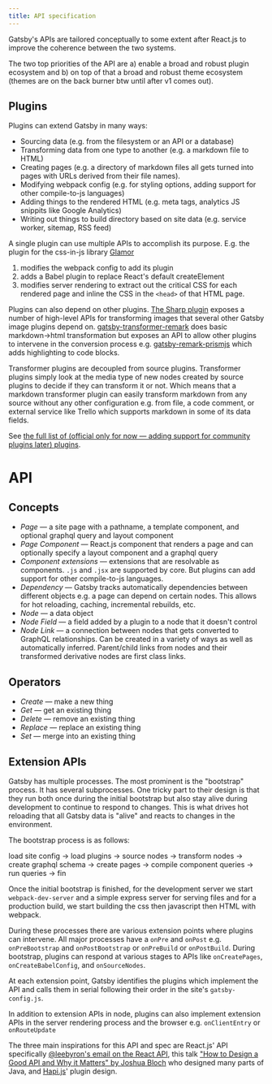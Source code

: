 ```yaml
---
title: API specification
---
```


Gatsby's APIs are tailored conceptually to some extent after React.js to improve
the coherence between the two systems.

The two top priorities of the API are a) enable a broad and robust plugin
ecosystem and b) on top of that a broad and robust theme ecosystem (themes
are on the back burner btw until after v1 comes out).

## Plugins

Plugins can extend Gatsby in many ways:

* Sourcing data (e.g. from the filesystem or an API or a database)
* Transforming data from one type to another (e.g. a markdown file to HTML)
* Creating pages (e.g. a directory of markdown files all gets turned into pages with URLs derived from their file names).
* Modifying webpack config (e.g. for styling options, adding support for other compile-to-js languages)
* Adding things to the rendered HTML (e.g. meta tags, analytics JS snippits like Google Analytics)
* Writing out things to build directory based on site data (e.g. service worker, sitemap, RSS feed)

A single plugin can use multiple APIs to accomplish its purpose. E.g. the
plugin for the css-in-js library [Glamor
](/packages/gatsby-plugin-glamor/)

1. modifies the webpack config to add its plugin
2. adds a Babel plugin to replace React's default createElement
3. modifies server rendering to extract
out the critical CSS for each rendered page and inline the CSS in the
`<head>` of that HTML page.

Plugins can also depend on other plugins.
[The Sharp plugin](/packages/gatsby-plugin-sharp/)
exposes a number of high-level APIs for transforming images that several
other Gatsby image plugins depend on.
[gatsby-transformer-remark](/packages/gatsby-transformer-remark/)
does basic markdown->html transformation but exposes an API to allow other
plugins to intervene in the conversion process e.g.
[gatsby-remark-prismjs](/packages/gatsby-remark-prismjs/)
which adds highlighting to code blocks.

Transformer plugins are decoupled from source plugins. Transformer plugins
simply look at the media type of new nodes created by source plugins to
decide if they can transform it or not. Which means that a markdown
transformer plugin can easily transform markdown from any source without any
other configuration e.g. from file, a code comment, or external service like
Trello which supports markdown in some of its data fields.

See [the full list of (official only for now — adding support for community
plugins later) plugins](/docs/plugins/). 

# API

## Concepts


* *Page* — a site page with a pathname, a template component, and optional graphql query and layout component
* *Page Component* — React.js component that renders a page and can optionally specify a layout component and a graphql query
* *Component extensions* — extensions that are resolvable as components. `.js` and `.jsx` are supported by core. But plugins can add support for other compile-to-js languages.
* *Dependency* — Gatsby tracks automatically dependencies between different objects e.g. a page can depend on certain nodes. This allows for hot reloading, caching, incremental rebuilds, etc.
* *Node* — a data object
* *Node Field* — a field added by a plugin to a node that it doesn't control
* *Node Link* — a connection between nodes that gets converted to GraphQL relationships. Can be created in a variety of ways as well as automatically inferred. Parent/child links from nodes and their transformed derivative nodes are first class links.

## Operators

* *Create* — make a new thing
* *Get* — get an existing thing
* *Delete* — remove an existing thing
* *Replace* — replace an existing thing
* *Set* — merge into an existing thing

## Extension APIs

Gatsby has multiple processes. The most prominent is the "bootstrap" process.
It has several subprocesses. One tricky part to their design is that they run
both once during the initial bootstrap but also stay alive during development
to continue to respond to changes. This is what drives hot reloading that all
Gatsby data is "alive" and reacts to changes in the environment.

The bootstrap process is as follows:

load site config -> load plugins -> source nodes -> transform nodes -> create
graphql schema -> create pages -> compile component queries -> run queries ->
fin

Once the initial bootstrap is finished, for the development server we start
`webpack-dev-server` and a simple express server for serving files and for a
production build, we start building the css then javascript then HTML with
webpack.

During these processes there are various extension points where plugins can
intervene. All major processes have a `onPre` and `onPost` e.g.
`onPreBootstrap` and `onPostBootstrap` or `onPreBuild` or `onPostBuild`.
During bootstrap, plugins can respond at various stages to APIs like
`onCreatePages`, `onCreateBabelConfig`, and `onSourceNodes`.

At each extension point, Gatsby identifies the plugins which implement the
API and calls them in serial following their order in the site's
`gatsby-config.js`.

In addition to extension APIs in node, plugins can also implement extension
APIs in the server rendering process and the browser e.g. `onClientEntry` or
`onRouteUpdate`

The three main inspirations for this API and spec are React.js' API
specifically [@leebyron's email on the React API](https://gist.github.com/vjeux/f2b015d230cc1ab18ed1df30550495ed), this talk
["How to Design a Good API and Why it Matters" by Joshua Bloch](https://www.youtube.com/watch?v=heh4OeB9A-c&app=desktop) who designed
many parts of Java, and [Hapi.js](https://hapijs.com/api)' plugin design.

